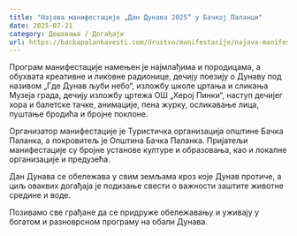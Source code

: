 ```yaml
---
title: "Најава манифестације „Дан Дунава 2025“ у Бачкој Паланци"
date: 2025-07-21
category: Дешавања / Догађаји
url: https://backapalankavesti.com/drustvo/manifestacije/najava-manifestacije-dan-dunava-2025-u-backoj-palanci/
---
```


Програм манифестације намењен је најмлађима и породицама, а обухвата креативне и ликовне радионице, дечију поезију о Дунаву под називом „Где Дунав љуби небо“, изложбу школе цртања и сликања Музеја града, дечију изложбу цртежа ОШ „Херој Пинки“, наступ дечијег хора и балетске тачке, анимације, пена журку, осликавање лица, пуштање бродића и бројне поклоне.

Организатор манифестације је Туристичка организација општине Бачка Паланка, а покровитељ је Општина Бачка Паланка. Пријатељи манифестације су бројне установе културе и образовања, као и локалне организације и предузећа.

Дан Дунава се обележава у свим земљама кроз које Дунав протиче, а циљ оваквих догађаја је подизање свести о важности заштите животне средине и воде.

Позивамо све грађане да се придруже обележавању и уживају у богатом и разноврсном програму на обали Дунава.
